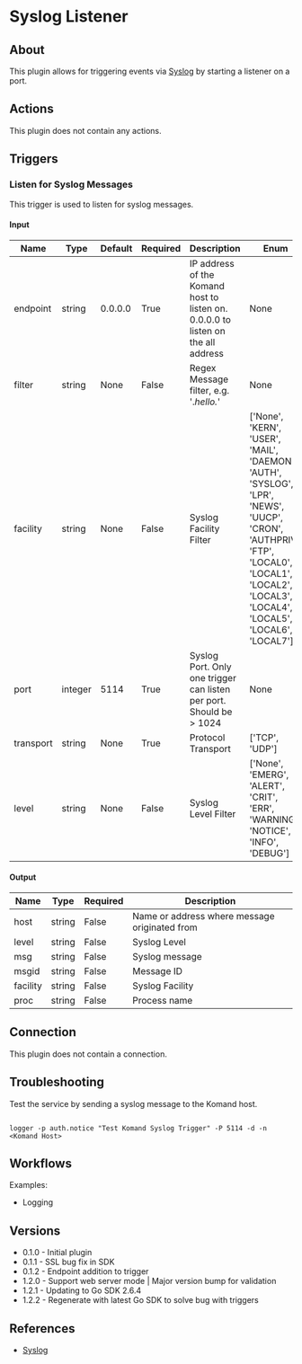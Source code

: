 
# Syslog Listener

## About

This plugin allows for triggering events via [Syslog](https://en.wikipedia.org/wiki/Syslog) by starting a listener on a port.

## Actions

This plugin does not contain any actions.

## Triggers

### Listen for Syslog Messages

This trigger is used to listen for syslog messages.

#### Input

|Name|Type|Default|Required|Description|Enum|
|----|----|-------|--------|-----------|----|
|endpoint|string|0.0.0.0|True|IP address of the Komand host to listen on. 0.0.0.0 to listen on the all address|None|
|filter|string|None|False|Regex Message filter, e.g. '.*hello.*'|None|
|facility|string|None|False|Syslog Facility Filter|['None', 'KERN', 'USER', 'MAIL', 'DAEMON', 'AUTH', 'SYSLOG', 'LPR', 'NEWS', 'UUCP', 'CRON', 'AUTHPRIV', 'FTP', 'LOCAL0', 'LOCAL1', 'LOCAL2', 'LOCAL3', 'LOCAL4', 'LOCAL5', 'LOCAL6', 'LOCAL7']|
|port|integer|5114|True|Syslog Port. Only one trigger can listen per port. Should be > 1024|None|
|transport|string|None|True|Protocol Transport|['TCP', 'UDP']|
|level|string|None|False|Syslog Level Filter|['None', 'EMERG', 'ALERT', 'CRIT', 'ERR', 'WARNING', 'NOTICE', 'INFO', 'DEBUG']|

#### Output

|Name|Type|Required|Description|
|----|----|--------|-----------|
|host|string|False|Name or address where message originated from|
|level|string|False|Syslog Level|
|msg|string|False|Syslog message|
|msgid|string|False|Message ID|
|facility|string|False|Syslog Facility|
|proc|string|False|Process name|

## Connection

This plugin does not contain a connection.

## Troubleshooting

Test the service by sending a syslog message to the Komand host.

```

logger -p auth.notice "Test Komand Syslog Trigger" -P 5114 -d -n <Komand Host>

```

## Workflows

Examples:

* Logging

## Versions

* 0.1.0 - Initial plugin
* 0.1.1 - SSL bug fix in SDK
* 0.1.2 - Endpoint addition to trigger
* 1.2.0 - Support web server mode | Major version bump for validation
* 1.2.1 - Updating to Go SDK 2.6.4
* 1.2.2 - Regenerate with latest Go SDK to solve bug with triggers

## References

* [Syslog](https://en.wikipedia.org/wiki/Syslog)
